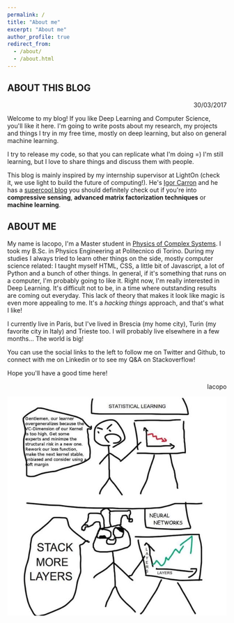 ```yaml
---
permalink: /
title: "About me"
excerpt: "About me"
author_profile: true
redirect_from: 
  - /about/
  - /about.html
---
```


ABOUT THIS BLOG 
---

<div style="text-align: right"> 30/03/2017 </div>

Welcome to my blog! If you like Deep Learning and Computer Science, you'll like it here.
I'm going to write posts about my research, my projects and things I try in my free time, 
mostly on deep learning, but also on general machine learning.

I try to release my code, so that you can replicate what I'm doing =) I'm still 
learning, but I love to share things and discuss them with people. 

This blog is mainly inspired by my internship supervisor at 
<a hef="http://www.lighton.io">LightOn</a> (check it, we use light to build the future of 
computing!). He's <a href="https://www.linkedin.com/in/igorcarron/">Igor Carron</a> and he  
has a <a href="http://nuit-blanche.blogspot.fr">supercool blog</a> you should definitely 
check out if you're into **compressive sensing**, **advanced matrix factorization techniques** 
or **machine learning**.

ABOUT ME
---

My name is Iacopo, I'm a Master student in <a href="http://areeweb.polito.it/didattica/pcs/">
Physics of Complex Systems</a>. I took my B.Sc. in Physics Engineering at Politecnico di Torino. 
During my studies I always tried to learn other things on the side, mostly computer 
science related: I taught myself HTML, CSS, a little bit of Javascript, a lot of Python 
and a bunch of other things. In general, if it's something that runs on a computer, I'm 
probably going to like it.
Right now, I'm really interested in Deep Learning. It's difficult not to be, in a time where 
outstanding results are coming out everyday. This lack of theory that makes it look like
magic is even more appealing to me. It's a *hacking things* approach, and that's what I
like!

I currently live in Paris, but I've lived in Brescia (my home city), Turin (my favorite city
in Italy) and Trieste too. I will probably live elsewhere in a few months... The world is big!

You can use the social links to the left to follow me on Twitter and Github, to connect
with me on Linkedin or to see my Q&A on Stackoverflow!

Hope you'll have a good time here!

<div style="text-align: right"> Iacopo </div>

<p align="center"><img src="files/nn-vs-stats.jpg" alt="deep learning joke"/></p>